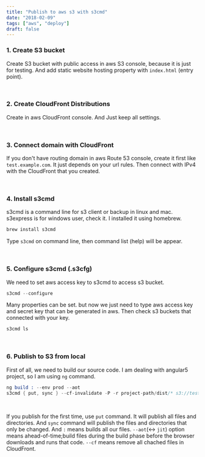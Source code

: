 ```yaml
---
title: "Publish to aws s3 with s3cmd"
date: "2018-02-09"
tags: ["aws", "deploy"]
draft: false
---
```


### 1. Create S3 bucket

Create S3 bucket with public access in aws S3 console, because it is just for testing. And add static website hosting property with `index.html` (entry point).

<br />

### 2. Create CloudFront Distributions

Create in aws CloudFront console. And Just keep all settings.

<br />

### 3. Connect domain with CloudFront

If you don't have routing domain in aws Route 53 console, create it first like `test.example.com`. It just depends on your url rules. Then connect with IPv4 with the CloudFront that you created.

<br />

### 4. Install s3cmd

s3cmd is a command line for s3 client or backup in linux and mac. s3express is for windows user, check it. I installed it using homebrew.

```s
brew install s3cmd
```

Type `s3cmd` on command line, then command list (help) will be appear.

<br />

### 5. Configure s3cmd (.s3cfg)

We need to set aws access key to s3cmd to access s3 bucket.

```s
s3cmd --configure
```

Many properties can be set. but now we just need to type aws access key and secret key that can be generated in aws. Then check s3 buckets that connected with your key.

```s
s3cmd ls
```

<br />

### 6. Publish to S3 from local

First of all, we need to build our source code. I am dealing with angular5 project, so I am using `ng` command.

```s
ng build : --env prod --aot
s3cmd { put, sync } --cf-invalidate -P -r project-path/dist/* s3://test.example.com
```

<br />

If you publish for the first time, use `put` command. It will publish all files and directories. And `sync` command will publish the files and directories that only be changed. And `:` means builds all our files. `--aot`(<-> `jit`) option means ahead-of-time;build files during the build phase before the browser downloads and runs that code. `--cf` means remove all chached files in CloudFront.
